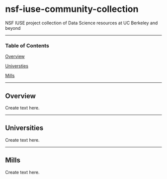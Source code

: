 # nsf-iuse-community-collection
NSF IUSE project collection of Data Science resources at UC Berkeley and beyond

-----------
### Table of Contents

[Overview](https://github.com/dlab-projects/nsf-iuse-community-collection/#overview)

[Universties](https://github.com/dlab-projects/nsf-iuse-community-collection/#universities)

[Mills](https://github.com/dlab-projects/nsf-iuse-community-collection/#mills)


-----------
## Overview
Create text here. 

-----------

## Universities
Create text here.
 
-----------
## Mills
Create text here.

